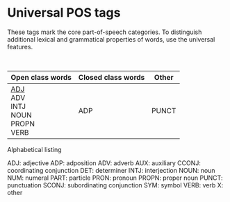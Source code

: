 # Universal POS tags

These tags mark the core part-of-speech categories. To distinguish additional lexical and grammatical properties of words, use the universal features.


<table>
<thead>
  <tr>
    <th>Open class words</th>
    <th>Closed class words</th>
    <th>Other</th>
  </tr>
</thead>
<tbody>
  <tr>
    <td>
    <a href="pos_tag/ADJ.md">ADJ</a> <br/>
    ADV  <br/>
    INTJ <br/>
    NOUN <br/>
    PROPN <br/>
    VERB <br/>
    </td> <br/>
    <td>
    ADP</td>
    <td>PUNCT</td>
  </tr>
</tbody>
</table>
 
Alphabetical listing

ADJ: adjective
ADP: adposition
ADV: adverb
AUX: auxiliary
CCONJ: coordinating conjunction
DET: determiner
INTJ: interjection
NOUN: noun
NUM: numeral
PART: particle
PRON: pronoun
PROPN: proper noun
PUNCT: punctuation
SCONJ: subordinating conjunction
SYM: symbol
VERB: verb
X: other

